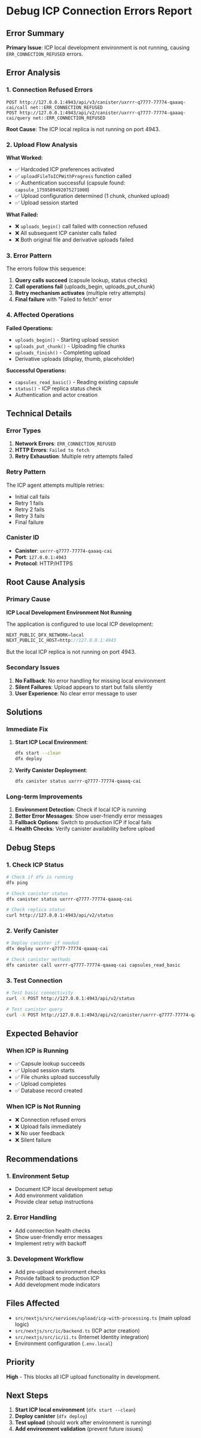 # Debug ICP Connection Errors Report

## Error Summary

**Primary Issue**: ICP local development environment is not running, causing `ERR_CONNECTION_REFUSED` errors.

## Error Analysis

### 1. Connection Refused Errors

```
POST http://127.0.0.1:4943/api/v3/canister/uxrrr-q7777-77774-qaaaq-cai/call net::ERR_CONNECTION_REFUSED
POST http://127.0.0.1:4943/api/v2/canister/uxrrr-q7777-77774-qaaaq-cai/query net::ERR_CONNECTION_REFUSED
```

**Root Cause**: The ICP local replica is not running on port 4943.

### 2. Upload Flow Analysis

**What Worked:**

- ✅ Hardcoded ICP preferences activated
- ✅ `uploadFileToICPWithProgress` function called
- ✅ Authentication successful (capsule found: `capsule_1759589492075271000`)
- ✅ Upload configuration determined (1 chunk, chunked upload)
- ✅ Upload session started

**What Failed:**

- ❌ `uploads_begin()` call failed with connection refused
- ❌ All subsequent ICP canister calls failed
- ❌ Both original file and derivative uploads failed

### 3. Error Pattern

The errors follow this sequence:

1. **Query calls succeed** (capsule lookup, status checks)
2. **Call operations fail** (uploads_begin, uploads_put_chunk)
3. **Retry mechanism activates** (multiple retry attempts)
4. **Final failure** with "Failed to fetch" error

### 4. Affected Operations

**Failed Operations:**

- `uploads_begin()` - Starting upload session
- `uploads_put_chunk()` - Uploading file chunks
- `uploads_finish()` - Completing upload
- Derivative uploads (display, thumb, placeholder)

**Successful Operations:**

- `capsules_read_basic()` - Reading existing capsule
- `status()` - ICP replica status check
- Authentication and actor creation

## Technical Details

### Error Types

1. **Network Errors**: `ERR_CONNECTION_REFUSED`
2. **HTTP Errors**: `Failed to fetch`
3. **Retry Exhaustion**: Multiple retry attempts failed

### Retry Pattern

The ICP agent attempts multiple retries:

- Initial call fails
- Retry 1 fails
- Retry 2 fails
- Retry 3 fails
- Final failure

### Canister ID

- **Canister**: `uxrrr-q7777-77774-qaaaq-cai`
- **Port**: `127.0.0.1:4943`
- **Protocol**: HTTP/HTTPS

## Root Cause Analysis

### Primary Cause

**ICP Local Development Environment Not Running**

The application is configured to use local ICP development:

```typescript
NEXT_PUBLIC_DFX_NETWORK=local
NEXT_PUBLIC_IC_HOST=http://127.0.0.1:4943
```

But the local ICP replica is not running on port 4943.

### Secondary Issues

1. **No Fallback**: No error handling for missing local environment
2. **Silent Failures**: Upload appears to start but fails silently
3. **User Experience**: No clear error message to user

## Solutions

### Immediate Fix

1. **Start ICP Local Environment**:

   ```bash
   dfx start --clean
   dfx deploy
   ```

2. **Verify Canister Deployment**:
   ```bash
   dfx canister status uxrrr-q7777-77774-qaaaq-cai
   ```

### Long-term Improvements

1. **Environment Detection**: Check if local ICP is running
2. **Better Error Messages**: Show user-friendly error messages
3. **Fallback Options**: Switch to production ICP if local fails
4. **Health Checks**: Verify canister availability before upload

## Debug Steps

### 1. Check ICP Status

```bash
# Check if dfx is running
dfx ping

# Check canister status
dfx canister status uxrrr-q7777-77774-qaaaq-cai

# Check replica status
curl http://127.0.0.1:4943/api/v2/status
```

### 2. Verify Canister

```bash
# Deploy canister if needed
dfx deploy uxrrr-q7777-77774-qaaaq-cai

# Check canister methods
dfx canister call uxrrr-q7777-77774-qaaaq-cai capsules_read_basic
```

### 3. Test Connection

```bash
# Test basic connectivity
curl -X POST http://127.0.0.1:4943/api/v2/status

# Test canister query
curl -X POST http://127.0.0.1:4943/api/v2/canister/uxrrr-q7777-77774-qaaaq-cai/query
```

## Expected Behavior

### When ICP is Running

- ✅ Capsule lookup succeeds
- ✅ Upload session starts
- ✅ File chunks upload successfully
- ✅ Upload completes
- ✅ Database record created

### When ICP is Not Running

- ❌ Connection refused errors
- ❌ Upload fails immediately
- ❌ No user feedback
- ❌ Silent failure

## Recommendations

### 1. Environment Setup

- Document ICP local development setup
- Add environment validation
- Provide clear setup instructions

### 2. Error Handling

- Add connection health checks
- Show user-friendly error messages
- Implement retry with backoff

### 3. Development Workflow

- Add pre-upload environment checks
- Provide fallback to production ICP
- Add development mode indicators

## Files Affected

- `src/nextjs/src/services/upload/icp-with-processing.ts` (main upload logic)
- `src/nextjs/src/ic/backend.ts` (ICP actor creation)
- `src/nextjs/src/ic/ii.ts` (Internet Identity integration)
- Environment configuration (`.env.local`)

## Priority

**High** - This blocks all ICP upload functionality in development.

## Next Steps

1. **Start ICP local environment** (`dfx start --clean`)
2. **Deploy canister** (`dfx deploy`)
3. **Test upload** (should work after environment is running)
4. **Add environment validation** (prevent future issues)


